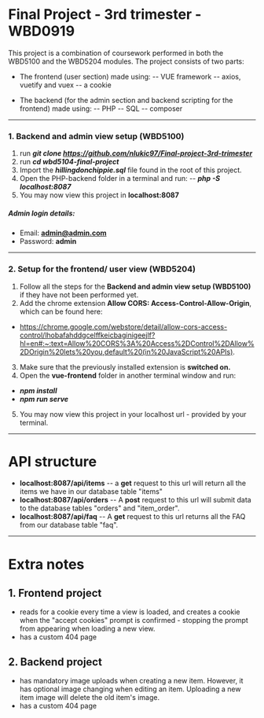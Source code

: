 # Final Project - 3rd trimester - WBD0919
This project is a combination of coursework performed in both the WBD5100 and the WBD5204 modules. The project consists of two parts:
- The frontend (user section) made using:
-- VUE framework
-- axios, vuetify and vuex
-- a cookie

- The backend (for the admin section and backend scripting for the frontend) made using:
-- PHP 
-- SQL
-- composer
---
### 1. Backend and admin view setup (WBD5100)
1. run ***git clone https://github.com/nlukic97/Final-project-3rd-trimester***
2. run ***cd wbd5104-final-project***
2. Import the ***hillingdonchippie.sql*** file found in the root of this project.
2. Open the PHP-backend folder in a terminal and run:
-- ***php -S localhost:8087***
5. You may now view this project in **localhost:8087**
##### Admin login details:
- Email: **admin@admin.com**
- Password: **admin**
---

### 2. Setup for the frontend/ user view (WBD5204)
1. Follow all the steps for the **Backend and admin view setup (WBD5100)** if they have not been performed yet.
2. Add the chrome extension **Allow CORS: Access-Control-Allow-Origin**, which can be found here:
- https://chrome.google.com/webstore/detail/allow-cors-access-control/lhobafahddgcelffkeicbaginigeejlf?hl=en#:~:text=Allow%20CORS%3A%20Access%2DControl%2DAllow%2DOrigin%20lets%20you,default%20(in%20JavaScript%20APIs).
3. Make sure that the previously installed extension is **switched on.**
4. Open the **vue-frontend** folder in another terminal window and run:
- ***npm install***
- ***npm run serve***
5. You may now view this project in your localhost url - provided by your terminal. 
---
# API structure
- **localhost:8087/api/items** 
-- a **get** request to this url will return all the items we have in our database table "items"
- **localhost:8087/api/orders** 
-- A **post** request to this url will submit data to the database tables "orders" and "item_order".
- **localhost:8087/api/faq** 
-- A **get** request to this url returns all the FAQ from our database table "faq".
---
# Extra notes
## 1. Frontend project
- reads for a cookie every time a view is loaded, and creates a cookie when the "accept cookies" prompt is confirmed - stopping the prompt from appearing when loading a new view.
- has a custom 404 page
## 2. Backend project
- has mandatory image uploads when creating a new item. However, it has optional image changing when editing an item. Uploading a new item image will delete the old item's image.
- has a custom 404 page






